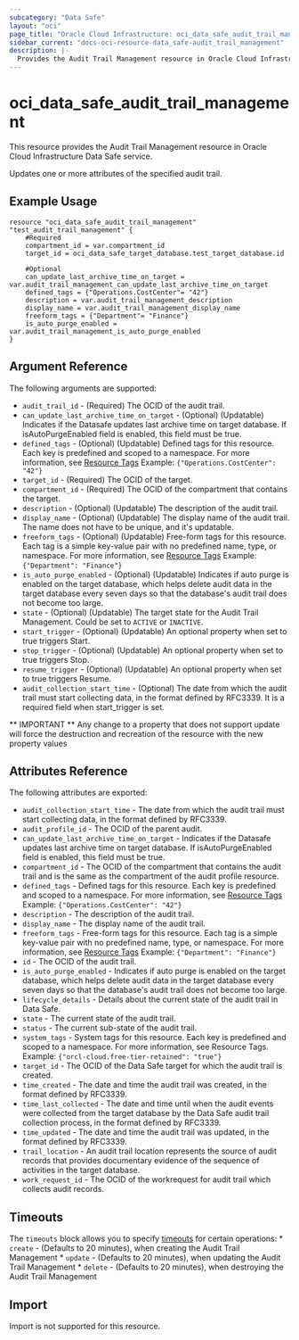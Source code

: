 ```yaml
---
subcategory: "Data Safe"
layout: "oci"
page_title: "Oracle Cloud Infrastructure: oci_data_safe_audit_trail_management"
sidebar_current: "docs-oci-resource-data_safe-audit_trail_management"
description: |-
  Provides the Audit Trail Management resource in Oracle Cloud Infrastructure Data Safe service
---
```


# oci_data_safe_audit_trail_management
This resource provides the Audit Trail Management resource in Oracle Cloud Infrastructure Data Safe service.

Updates one or more attributes of the specified audit trail.

## Example Usage

```hcl
resource "oci_data_safe_audit_trail_management" "test_audit_trail_management" {
	#Required
	compartment_id = var.compartment_id
	target_id = oci_data_safe_target_database.test_target_database.id

	#Optional
	can_update_last_archive_time_on_target = var.audit_trail_management_can_update_last_archive_time_on_target
	defined_tags = {"Operations.CostCenter"= "42"}
	description = var.audit_trail_management_description
	display_name = var.audit_trail_management_display_name
	freeform_tags = {"Department"= "Finance"}
	is_auto_purge_enabled = var.audit_trail_management_is_auto_purge_enabled
}
```

## Argument Reference

The following arguments are supported:

* `audit_trail_id` - (Required) The OCID of the audit trail.
* `can_update_last_archive_time_on_target` - (Optional) (Updatable) Indicates if the Datasafe updates last archive time on target database. If isAutoPurgeEnabled field is enabled, this field must be true. 
* `defined_tags` - (Optional) (Updatable) Defined tags for this resource. Each key is predefined and scoped to a namespace. For more information, see [Resource Tags](https://docs.cloud.oracle.com/iaas/Content/General/Concepts/resourcetags.htm) Example: `{"Operations.CostCenter": "42"}` 
* `target_id` - (Required) The OCID of the target.
* `compartment_id` - (Required) The OCID of the compartment that contains the target.
* `description` - (Optional) (Updatable) The description of the audit trail.
* `display_name` - (Optional) (Updatable) The display name of the audit trail. The name does not have to be unique, and it's updatable.
* `freeform_tags` - (Optional) (Updatable) Free-form tags for this resource. Each tag is a simple key-value pair with no predefined name, type, or namespace. For more information, see [Resource Tags](https://docs.cloud.oracle.com/iaas/Content/General/Concepts/resourcetags.htm)  Example: `{"Department": "Finance"}` 
* `is_auto_purge_enabled` - (Optional) (Updatable) Indicates if auto purge is enabled on the target database, which helps delete audit data in the target database every seven days so that the database's audit trail does not become too large. 
* `state` - (Optional) (Updatable) The target state for the Audit Trail Management. Could be set to `ACTIVE` or `INACTIVE`. 
* `start_trigger` - (Optional) (Updatable) An optional property when set to true triggers Start.
* `stop_trigger` - (Optional) (Updatable) An optional property when set to true triggers Stop.
* `resume_trigger` - (Optional) (Updatable) An optional property when set to true triggers Resume.
* `audit_collection_start_time` - (Optional) The date from which the audit trail must start collecting data, in the format defined by RFC3339. It is a required field when start_trigger is set.


** IMPORTANT **
Any change to a property that does not support update will force the destruction and recreation of the resource with the new property values

## Attributes Reference

The following attributes are exported:

* `audit_collection_start_time` - The date from which the audit trail must start collecting data, in the format defined by RFC3339.
* `audit_profile_id` - The OCID of the  parent audit.
* `can_update_last_archive_time_on_target` - Indicates if the Datasafe updates last archive time on target database. If isAutoPurgeEnabled field is enabled, this field must be true. 
* `compartment_id` - The OCID of the compartment that contains the audit trail and is the same as the compartment of the audit profile resource. 
* `defined_tags` - Defined tags for this resource. Each key is predefined and scoped to a namespace. For more information, see [Resource Tags](https://docs.cloud.oracle.com/iaas/Content/General/Concepts/resourcetags.htm) Example: `{"Operations.CostCenter": "42"}` 
* `description` - The description of the audit trail.
* `display_name` - The display name of the audit trail.
* `freeform_tags` - Free-form tags for this resource. Each tag is a simple key-value pair with no predefined name, type, or namespace. For more information, see [Resource Tags](https://docs.cloud.oracle.com/iaas/Content/General/Concepts/resourcetags.htm)  Example: `{"Department": "Finance"}` 
* `id` - The OCID of the audit trail.
* `is_auto_purge_enabled` - Indicates if auto purge is enabled on the target database, which helps delete audit data in the target database every seven days so that the database's audit trail does not become too large. 
* `lifecycle_details` - Details about the current state of the audit trail in Data Safe.
* `state` - The current state of the audit trail.
* `status` - The current sub-state of the audit trail.
* `system_tags` - System tags for this resource. Each key is predefined and scoped to a namespace. For more information, see Resource Tags. Example: `{"orcl-cloud.free-tier-retained": "true"}` 
* `target_id` - The OCID of the Data Safe target for which the audit trail is created.
* `time_created` - The date and time the audit trail was created, in the format defined by RFC3339.
* `time_last_collected` - The date and time until when the audit events were collected from the target database by the Data Safe audit trail  collection process, in the format defined by RFC3339. 
* `time_updated` - The date and time the audit trail was updated, in the format defined by RFC3339.
* `trail_location` - An audit trail location represents the source of audit records that provides documentary evidence of the sequence of activities in the target database. 
* `work_request_id` - The OCID of the workrequest for audit trail which collects audit records.

## Timeouts

The `timeouts` block allows you to specify [timeouts](https://registry.terraform.io/providers/oracle/oci/latest/docs/guides/changing_timeouts) for certain operations:
	* `create` - (Defaults to 20 minutes), when creating the Audit Trail Management
	* `update` - (Defaults to 20 minutes), when updating the Audit Trail Management
	* `delete` - (Defaults to 20 minutes), when destroying the Audit Trail Management


## Import

Import is not supported for this resource.

